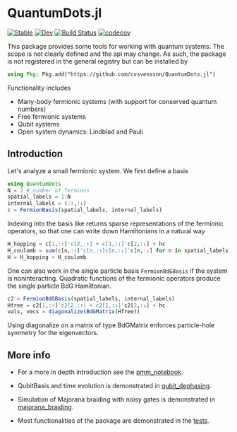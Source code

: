QuantumDots.jl
================
[![Stable](https://img.shields.io/badge/docs-stable-blue.svg)](https://cvsvensson.github.io/QuantumDots.jl/stable/)
[![Dev](https://img.shields.io/badge/docs-dev-blue.svg)](https://cvsvensson.github.io/QuantumDots.jl/dev/)
[![Build Status](https://github.com/cvsvensson/QuantumDots.jl/actions/workflows/CI.yml/badge.svg?branch=main)](https://github.com/cvsvensson/QuantumDots.jl/actions/workflows/CI.yml?query=branch%3Amain)
[![codecov](https://codecov.io/gh/cvsvensson/QuantumDots.jl/branch/main/graph/badge.svg?token=34V1PF8DQA)](https://codecov.io/gh/cvsvensson/QuantumDots.jl)

This package provides some tools for working with quantum systems. The scope is not clearly defined and the api may change. As such, the package is not registered in the general registry but can be installed by
```julia
using Pkg; Pkg.add("https://github.com/cvsvensson/QuantumDots.jl")
```

Functionality includes
* Many-body fermionic systems (with support for conserved quantum numbers)
* Free fermionic systems
* Qubit systems
* Open system dynamics: Lindblad and Pauli 

## Introduction
Let's analyze a small fermionic system. We first define a basis
```julia
using QuantumDots
N = 2 # number of fermions
spatial_labels = 1:N 
internal_labels = (:↑,:↓)
c = FermionBasis(spatial_labels, internal_labels)
```

Indexing into the basis like returns sparse representations of the fermionic operators, so that one can write down Hamiltonians in a natural way
```julia
H_hopping = c[1,:↑]'c[2,:↑] + c[1,:↓]'c[2,:↓] + hc 
H_coulomb = sum(c[n,:↑]'c[n,:↑]c[n,:↓]'c[n,:↓] for n in spatial_labels)
H = H_hopping + H_coulomb
```

One can also work in the single particle basis `FermionBdGBasis` if the system is noninteracting. Quadratic functions of the fermionic operators produce the single particle BdG Hamiltonian.
```julia
c2 = FermionBdGBasis(spatial_labels, internal_labels)
Hfree = c2[1,:↑]'c2[2,:↑] + c2[1,:↓]'c2[2,:↓] + hc
vals, vecs = diagonalize(BdGMatrix(Hfree)) 
```
Using diagonalize on a matrix of type BdGMatrix enforces particle-hole symmetry for the eigenvectors.

## More info
* For a more in depth introduction see the [pmm_notebook](https://github.com/cvsvensson/QuantumDots.jl/tree/main/examples/pmm_notebook.jl.ipynb).

* QubitBasis and time evolution is demonstrated in [qubit_dephasing](https://github.com/cvsvensson/QuantumDots.jl/tree/main/examples/qubit_dephasing.ipynb).

* Simulation of Majorana braiding with noisy gates is demonstrated in [majorana_braiding](https://github.com/cvsvensson/QuantumDots.jl/tree/main/examples/braiding).

* Most functionalities of the package are demonstrated in the [tests](https://github.com/cvsvensson/QuantumDots.jl/tree/main/test/runtests.jl).

